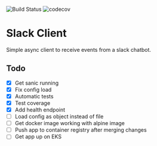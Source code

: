![Build Status](https://travis-ci.org/nkuik/slack-client.png?branch=master)
![codecov](https://codecov.io/gh/nkuik/slack-client/branch/master/graph/badge.svg)

# Slack Client

Simple async client to receive events from a slack chatbot.

## Todo

- [X] Get sanic running
- [X] Fix config load
- [X] Automatic tests
- [X] Test coverage
- [X] Add health endpoint
- [ ] Load config as object instead of file
- [ ] Get docker image working with alpine image
- [ ] Push app to container registry after merging changes
- [ ] Get app up on EKS
